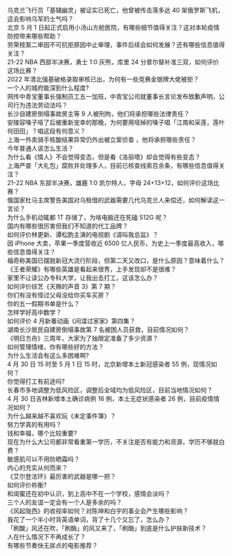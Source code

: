 乌克兰飞行员「基辅幽灵」被证实已死亡，他曾被传击落多达 40 架俄罗斯飞机，这会影响乌军的士气吗？  
北京 5 月 1 日起正式启用小汤山方舱医院，有哪些细节值得关注？这对本轮疫情防控带来哪些帮助？  
劳荣枝案二审因不可抗拒原因中止审理，事件后续会如何发展？还有哪些信息值得关注？  
21-22 NBA 西部半决赛，勇士 1:0 灰熊，库里 24 分普尔替补准三双，如何评价这场比赛？  
2022 年清北强基破格录取审核已出，为何有一些竞赛金银牌大佬被拒？  
一个人的城府能深到什么程度?  
网传中青宝董事长强制员工五一加班，中青宝公司就董事长言论发布致歉声明，公司行为违法劳动法吗？  
长沙自建房倒塌事故房主等 9 人被刑拘，他们将承担哪些法律责任？  
安陵容嗓子哑了后被重新宠幸的那晚，为何要用哑掉的嗓子唱「江南和采莲，莲叶何田田」？唱这段有何意义？  
上海一外卖骑手核酸结果异常仍外出被立案侦查 ，他将承担哪些责任？  
今年普通人该怎么生活？  
为什么看《情人》不会觉得变态，但是看《洛丽塔》却会觉得有些变态？  
上海严查「大礼包」腐败并处理多人，目前已核查线索百余条，有哪些信息值得关注？  
21-22 NBA 东部半决赛，雄鹿 1:0 凯尔特人，字母 24+13+12，如何评价这场比赛？  
俄国家杜马主席警告美国对乌租借的武器需要几代乌克兰人来偿还，如何解读这一言论？  
为什么手机动辄都 1T 存储了，为啥电脑还在死磕 512G 呢？  
国内有哪些很厉害但我们不知道的代工品牌？  
如何评价林更新、谭松韵主演的电视剧《请叫我总监》？  
因 iPhone 大卖，苹果一季度营收近 6500 亿人民币，为史上一季度最高收入，哪些信息值得关注？  
福奇称美国已摆脱新冠大流行阶段，但第二天又改口，是什么原因？意味着什么？  
《王者荣耀》有哪些英雄是看起来很秀，上手发现却不是很难？  
家里不让读公办专科大学，让我出去打工，这该怎么办？  
如何评价综艺《天赐的声音 3》第 7 期？  
你们有没有怪过父母没给你买车买房？  
你的五一假期书单是什么？  
怎样学好高中数学？  
如何评价 4 月新番动画《间谍过家家》第四集？  
湖南长沙居民自建房倒塌事故第 7 名被困人员获救，目前情况如何？  
《明日方舟》三周年，大家为了抽限定准备了多少资源？  
如何管理情绪，你有哪些好的方法？  
为什么生活会有这么多困难啊?  
4 月 30 日 15 时至 5 月 1 日 15 时，北京新增本土新冠感染者 55 例，现情况如何？  
你觉得打工有前途吗?  
长春市多地调整为低风险区，调整后全域均为低风险区，目前当地情况如何？  
4 月 30 日吉林新增本土确诊病例 16 例，本土无症状感染者 26 例，目前疫情情况如何？  
为什么越来越不喜欢玩《未定事件簿》？  
努力学真的有用吗？  
钱和幸福，哪个比较重要?  
现在为什么大公司都非常看重第一学历，不关注是否有能力和资源，学历不够就白费？  
敏感肌可以不用防晒霜吗？  
内心的充实从何而来？  
《艾尔登法环》最厉害的武器是哪一把？  
如何评价祢衡?  
和闺蜜还在初中认识，到上高中不在一个学校，感情会淡吗？  
三个人的友谊一定会有一个人是多余的吗？  
《风起陇西》的收视率如何？对陈坤和白宇的事业会产生哪些影响？  
我花了一个半小时背英语单词，背了十几个又忘了，怎么办？  
「刷酸」风还在吹，「刷酶」的风又来了，「刷酶」到底是什么护肤新技术？  
人在什么情况下不再成长了？  
有哪些节奏快无尿点的电影推荐？  
